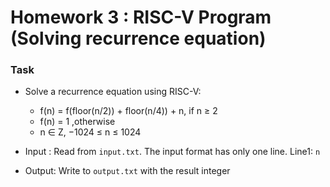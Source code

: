 # Homework 3 : RISC-V Program (Solving recurrence equation)
### Task

* Solve a recurrence equation using RISC-V:
    * f(n) = f(floor(n/2)) + floor(n/4)) + n, if n ≥ 2
    * f(n) = 1                        ,otherwise
    * n ∈ Z, −1024 ≤ n ≤ 1024

* Input : Read from `input.txt`. The input format has only one line. Line1: `n` 
* Output: Write to `output.txt` with the result integer
